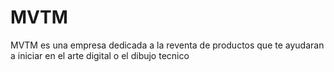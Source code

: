 # MVTM

MVTM es una empresa dedicada a la reventa de productos que te ayudaran a iniciar en el arte digital o el dibujo tecnico
